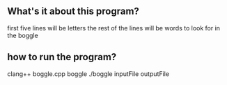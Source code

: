 ## What's it about this program?
first five lines will be letters
the rest of the lines will be words to look for in the boggle

## how to run the program?
clang++ boggle.cpp boggle
./boggle inputFile outputFile

